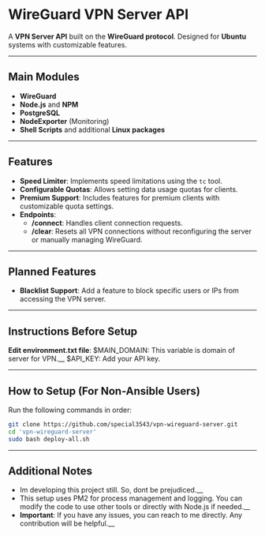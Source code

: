 # WireGuard VPN Server API

A **VPN Server API** built on the **WireGuard protocol**. Designed for **Ubuntu** systems with customizable features.

---

## Main Modules

- **WireGuard**
- **Node.js** and **NPM**
- **PostgreSQL**
- **NodeExporter** (Monitoring)
- **Shell Scripts** and additional **Linux packages**

---

## Features

- **Speed Limiter**: Implements speed limitations using the `tc` tool.  
- **Configurable Quotas**: Allows setting data usage quotas for clients.  
- **Premium Support**: Includes features for premium clients with customizable quota settings.  
- **Endpoints**:  
  - **/connect**: Handles client connection requests.  
  - **/clear**: Resets all VPN connections without reconfiguring the server or manually managing WireGuard.

---

## Planned Features

- **Blacklist Support**: Add a feature to block specific users or IPs from accessing the VPN server.

---

## Instructions Before Setup

**Edit environment.txt file**:
$MAIN_DOMAIN: This variable is domain of server for VPN.__
$API_KEY: Add your API key.

---

## How to Setup (For Non-Ansible Users)

Run the following commands in order:

```bash
git clone https://github.com/special3543/vpn-wireguard-server.git
cd 'vpn-wireguard-server' 
sudo bash deploy-all.sh
```

---


## Additional Notes

- Im developing this project still. So, dont be prejudiced.__
- This setup uses PM2 for process management and logging. You can modify the code to use other tools or directly with Node.js if needed.__
- **Important**: If you have any issues, you can reach to me directly. Any contribution will be helpful.__



